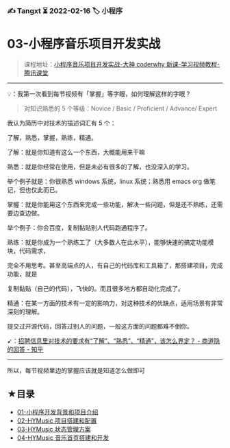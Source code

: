 ### ✍️ Tangxt ⏳ 2022-02-16 🏷️ 小程序

# 03-小程序音乐项目开发实战

> 课程地址：[小程序音乐项目开发实战-大神 coderwhy 新课-学习视频教程-腾讯课堂](https://ke.qq.com/course/4162214)

---

💡：我第一次看到每节视频有「掌握」等字眼，如何理解这样的字眼？

> 对知识熟悉的 5 个等级：Novice / Basic / Proficient / Advance/ Expert

我认为简历中对技术的描述词汇有 5 个：

了解，熟悉，掌握，熟练，精通。

了解：就是你知道有这么一个东西，大概能用来干嘛

熟悉：就是你经常在使用，但是未必有很多的了解，也没深入的学习。

举个例子就是：你很熟悉 windows 系统，linux 系统；熟悉用 emacs org 做笔记，但也仅此而已。

掌握：就是你能用这个东西来完成一些功能，解决一些问题，但是还不熟练，还需要边查边做。

举个例子：你会百度，复制黏贴别人代码跑通程序了。

熟练：就是你成为一个熟练工了（大多数人在此水平），能够快速的搞定功能模块，代码需求，

完全不用思考。甚至高端点的人，有自己的代码库和工具箱了，那搭建项目，完成功能，就是

复制黏贴（自己的代码），飞快的。而且很多地方都自动化完成了。

精通：在某一方面的技术有一定的影响力，对这种技术的优缺点，适用场景有非常深刻的理解。

提交过开源代码，回答过别人的问题，一般这方面的问题都难不倒你。

➹：[招聘信息里对技术的要求有“了解”、“熟悉”、“精通”，该怎么界定？ - 商道隐的回答 - 知乎](https://www.zhihu.com/question/19557902/answer/209712415)

---

所以，每节视频里边的掌握应该就是知道怎么做即可

## ★目录

- [01-⼩程序开发背景和项⽬介绍](./01.md)
- [02-HYMusic 项⽬搭建和配置](./02.md)
- [03-HYMusic 状态管理⽅案](./03.md)
- [04-HYMusic ⾳乐⾸⻚搭建和开发](./04.md)
